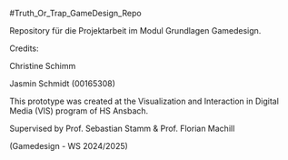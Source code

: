 #Truth_Or_Trap_GameDesign_Repo

Repository für die Projektarbeit im Modul Grundlagen Gamedesign.


Credits:

Christine Schimm

Jasmin Schmidt (00165308)


This prototype was created at the Visualization and Interaction in Digital Media (VIS) program of HS Ansbach.

Supervised by Prof. Sebastian Stamm & Prof. Florian Machill

(Gamedesign - WS 2024/2025)
